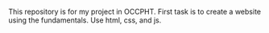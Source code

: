 This repository is for my project in OCCPHT. 
First task is to create a website using the fundamentals.
Use html, css, and js.

